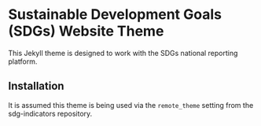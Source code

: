 # Sustainable Development Goals (SDGs) Website Theme

This Jekyll theme is designed to work with the SDGs national reporting platform.

## Installation

It is assumed this theme is being used via the `remote_theme` setting from the sdg-indicators repository.
